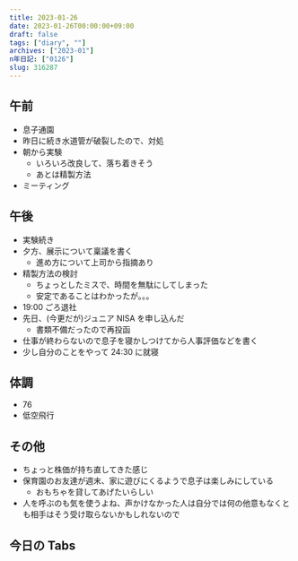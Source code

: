 ```yaml
---
title: 2023-01-26
date: 2023-01-26T00:00:00+09:00
draft: false
tags: ["diary", ""]
archives: ["2023-01"]
n年日記: ["0126"]
slug: 316287
---
```


## 午前

- 息子通園
- 昨日に続き水道管が破裂したので、対処
- 朝から実験
  - いろいろ改良して、落ち着きそう
  - あとは精製方法
- ミーティング

## 午後

- 実験続き
- 夕方、展示について稟議を書く
  - 進め方について上司から指摘あり
- 精製方法の検討
  - ちょっとしたミスで、時間を無駄にしてしまった
  - 安定であることはわかったが。。。
- 19:00 ごろ退社
- 先日、(今更だが)ジュニア NISA を申し込んだ
  - 書類不備だったので再投函
- 仕事が終わらないので息子を寝かしつけてから人事評価などを書く
- 少し自分のことをやって 24:30 に就寝

## 体調

- 76
- 低空飛行

## その他

- ちょっと株価が持ち直してきた感じ
- 保育園のお友達が週末、家に遊びにくるようで息子は楽しみにしている
  - おもちゃを貸してあげたいらしい
- 人を呼ぶのも気を使うよね、声かけなかった人は自分では何の他意もなくとも相手はそう受け取らないかもしれないので

## 今日の Tabs
